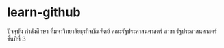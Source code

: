 # learn-github

ปัจจุบัน กำลังศึกษา ที่มหาวิทยาลัยธุรกิจบัณฑิตย์ คณะรัฐประศาสนศาสตร์ สาขา รัฐประศาสนศาสตร์ ชั้นปีที่ 3
